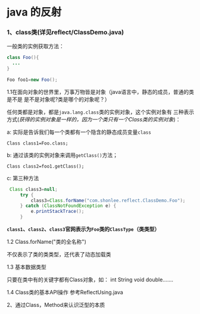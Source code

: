 # java 的反射

### 1、class类(详见reflect/ClassDemo.java)
   一般类的实例获取方法：
   
  ``` java
  class Foo(){
    ...
  }
    
  Foo foo1=new Foo();
  ```
  
  1.1在面向对象的世界里，万事万物皆是对象（java语言中，静态的成员，普通的类是不是
    是不是对象呢?类是哪个的对象呢？）
    
  任何类都是对象，都是`java.lang.class`类的实例对象，这个实例对象有
  三种表示方式(*获得的实例对象是一样的，因为一个类只有一个Class类的实例对象*)：
  
   a: 实际是告诉我们每一个类都有一个隐含的静态成员变量`class`
   
   `Class class1=Foo.class;`
    
   b: 通过该类的实例对象来调用`getClass()`方法；
   
   `Class class2=foo1.getClass();`
   
   c: 第三种方法
   
   ```java
    Class class3=null;
        try {
            class3=Class.forName("com.shonlee.reflect.ClassDemo.Foo");
        } catch (ClassNotFoundException e) {
            e.printStackTrace();
        }
   ```
   
   **`class1`、`class2`、`class3`官网表示为`Foo`类的`ClassType`（类类型）**
  
    
  1.2 Class.forName("类的全名称")
  
  不仅表示了类的类类型，还代表了动态加载类
    
  1.3 基本数据类型
  
  只要在类中有的关键字都有Class对象，如：
  int String void double.......
  
  1.4 Class类的基本API操作
    参考ReflectUsing.java 
  
  2、通过Class，Method来认识泛型的本质
  
  
  
  
  
  